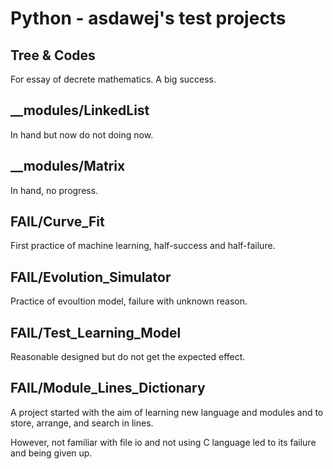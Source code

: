 # Python - asdawej's test projects

## Tree & Codes

For essay of decrete mathematics. A big success.

## __modules/LinkedList

In hand but now do not doing now.

## __modules/Matrix

In hand, no progress.

## FAIL/Curve_Fit

First practice of machine learning, half-success and half-failure.

## FAIL/Evolution_Simulator

Practice of evoultion model, failure with unknown reason.

## FAIL/Test_Learning_Model

Reasonable designed but do not get the expected effect.


## FAIL/Module_Lines_Dictionary

A project started with the aim of learning new language and modules and to store, arrange, and search in lines.

However, not familiar with file io and not using C language led to its failure and being given up.
